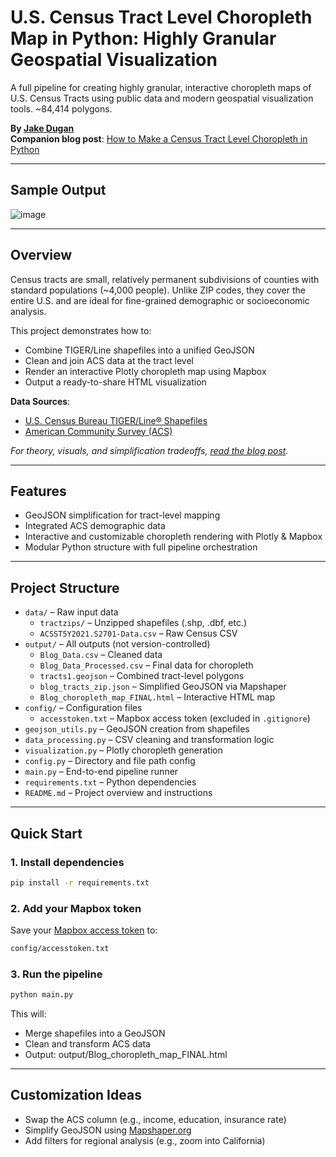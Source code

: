 # U.S. Census Tract Level Choropleth Map in Python: Highly Granular Geospatial Visualization
A full pipeline for creating highly granular, interactive choropleth maps of U.S. Census Tracts using public data and modern geospatial visualization tools. ~84,414 polygons.

**By [Jake Dugan](https://www.linkedin.com/in/jakedugan/)**  
**Companion blog post**: [How to Make a Census Tract Level Choropleth in Python](https://medium.com/@jakedugi/how-to-make-a-census-tract-level-choropleth-in-python-35ef0c8cae0e)

---

## Sample Output

![image](https://github.com/user-attachments/assets/cf8830da-49bf-44b2-a621-ea2a0b6d573f)


---

## Overview

Census tracts are small, relatively permanent subdivisions of counties with standard populations (~4,000 people). Unlike ZIP codes, they cover the entire U.S. and are ideal for fine-grained demographic or socioeconomic analysis.

This project demonstrates how to:
- Combine TIGER/Line shapefiles into a unified GeoJSON
- Clean and join ACS data at the tract level
- Render an interactive Plotly choropleth map using Mapbox
- Output a ready-to-share HTML visualization

**Data Sources**:
- [U.S. Census Bureau TIGER/Line® Shapefiles](https://www.census.gov/geographies/mapping-files/time-series/geo/tiger-line-file.html)
- [American Community Survey (ACS)](https://data.census.gov/)

_For theory, visuals, and simplification tradeoffs, [read the blog post](https://medium.com/@jakedugi/how-to-make-a-census-tract-level-choropleth-in-python-35ef0c8cae0e)._

---

## Features

-  GeoJSON simplification for tract-level mapping
-  Integrated ACS demographic data
-  Interactive and customizable choropleth rendering with Plotly & Mapbox
-  Modular Python structure with full pipeline orchestration

---

##  Project Structure
- `data/` – Raw input data
  - `tractzips/` – Unzipped shapefiles (.shp, .dbf, etc.)
  - `ACSST5Y2021.S2701-Data.csv` – Raw Census CSV
- `output/` – All outputs (not version-controlled)
  - `Blog_Data.csv` – Cleaned data
  - `Blog_Data_Processed.csv` – Final data for choropleth
  - `tracts1.geojson` – Combined tract-level polygons
  - `blog_tracts_zip.json` – Simplified GeoJSON via Mapshaper
  - `Blog_choropleth_map_FINAL.html` – Interactive HTML map
- `config/` – Configuration files
  - `accesstoken.txt` – Mapbox access token (excluded in `.gitignore`)
- `geojson_utils.py` – GeoJSON creation from shapefiles
- `data_processing.py` – CSV cleaning and transformation logic
- `visualization.py` – Plotly choropleth generation
- `config.py` – Directory and file path config
- `main.py` – End-to-end pipeline runner
- `requirements.txt` – Python dependencies
- `README.md` – Project overview and instructions
---

## Quick Start

### 1. Install dependencies
```bash
pip install -r requirements.txt
```
### 2. Add your Mapbox token
Save your [Mapbox access token](https://account.mapbox.com/access-tokens/) to:
```bash
config/accesstoken.txt
```
### 3. Run the pipeline
```bash
python main.py
```
This will:
* Merge shapefiles into a GeoJSON
* Clean and transform ACS data
* Output: output/Blog_choropleth_map_FINAL.html

 ---

## Customization Ideas
- Swap the ACS column (e.g., income, education, insurance rate)
- Simplify GeoJSON using [Mapshaper.org](https://mapshaper.org/)
- Add filters for regional analysis (e.g., zoom into California)
